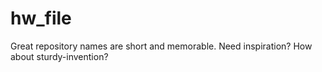 # hw_file
Great repository names are short and memorable. Need inspiration? How about sturdy-invention? 
